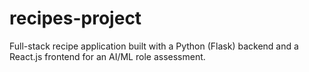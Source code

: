 # recipes-project
Full-stack recipe application built with a Python (Flask) backend and a React.js frontend for an AI/ML role assessment.
